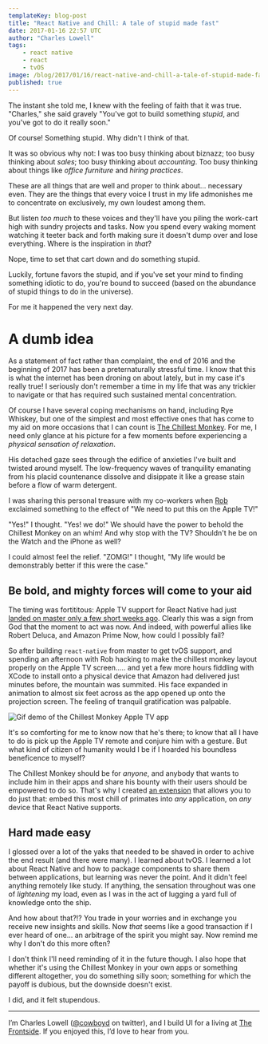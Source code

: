 ```yaml
---
templateKey: blog-post
title: "React Native and Chill: A tale of stupid made fast"
date: 2017-01-16 22:57 UTC
author: "Charles Lowell"
tags: 
    - react native
    - react
    - tvOS
image: /blog/2017/01/16/react-native-and-chill-a-tale-of-stupid-made-fast/monkey.png
published: true
---
```


The instant she told me, I knew with the feeling of faith that it was
true. "Charles," she said gravely "You've got to build something
_stupid_, and you've got to do it really soon."

Of course! Something stupid. Why didn't I think of that.

It was so obvious why not: I was too busy thinking about
biznazz; too busy thinking about _sales_; too busy thinking
about _accounting_. Too busy thinking about things like _office
furniture_ and  _hiring practices_.

These are all things that are well and proper to think about...
necessary even. They are the things that every voice I trust in my life
admonishes me to concentrate on exclusively, my own loudest among them.


But listen _too much_ to these voices and they'll have you piling the
work-cart high with sundry projects and tasks. Now
you spend every waking moment watching it teeter back and forth making
sure it doesn't dump over and lose everything. Where is the
inspiration in _that_?

Nope, time to set that cart down and do something stupid.

Luckily, fortune favors the stupid, and if you've set your mind to finding
something idiotic to do, you're bound to succeed (based on the
abundance of stupid things to do in the universe).

For me it happened the very next day.

# A dumb idea


As a statement of fact rather than complaint, the end of
2016 and the beginning of 2017 has been a preternaturally stressful
time. I know that this is what the internet has been droning on about
lately, but in my case it's really true! I seriously don't remember a
time in my life that was any trickier to navigate or that has required
such sustained mental concentration.

Of course I have several coping mechanisms on hand, including Rye
Whiskey, but one of the simplest and most effective ones that has
come to my aid on more occasions that I can count
is [The Chillest Monkey][1]. For me, I need only glance at his picture
for a few moments before experiencing a _physical sensation of relaxation_.

His detached gaze sees through the edifice of anxieties I've built
and twisted around myself. The low-frequency waves of tranquility
emanating from his placid countenance dissolve and disippate it like a
grease stain before a flow of warm detergent.

I was sharing this personal treasure with my co-workers when [Rob][2]
exclaimed something to the effect of "We need to put this on the Apple
TV!"

"Yes!" I thought. "Yes! we do!" We should have the power to behold the
Chillest Monkey on an whim! And why stop with the TV? Shouldn't he be
on the Watch and the iPhone as well?

I could almost feel the relief. "ZOMG!" I thought, "My life would be
demonstrably better if this were the case."

## Be bold, and mighty forces will come to your aid

The timing was fortititous: Apple TV support for React Native had
just [landed on master only a few short weeks ago][3]. Clearly this was
a sign from God that the moment to act was now. And indeed, with
powerful allies like Robert Deluca, and Amazon Prime Now, how could I
possibly fail?

So after building `react-native` from master to get tvOS support, and
spending an afternoon with Rob hacking to make the chillest monkey layout
properly on the Apple TV screen..... and yet a few more hours fiddling
with XCode to install onto a physical device that Amazon had delivered
just minutes before, the mountain was summited. His face expanded in
animation to almost six feet across as the app opened up onto the
projection screen. The feeling of tranquil gratification was
palpable.

<img src="https://media.giphy.com/media/rMN2jzHjzcO6k/giphy.gif"
    alt="Gif demo of the Chillest Monkey Apple TV app"/>

It's so comforting for me to know now that he's there; to know that
all I have to do is pick up the Apple TV remote and conjure him with a
gesture. But what kind of citizen of humanity would I be if I hoarded his
boundless beneficence to myself?

The Chillest Monkey should be for _anyone_, and anybody that wants to
include him in their apps and share his bounty with their users should
be empowered to do so. That's why I created [an extension][4] that
allows you to do just that: embed this most chill of primates into _any_
application, on _any_ device that React Native supports.

## Hard made easy

I glossed over a lot of the yaks that needed to be
shaved in order to achive the end result (and there were many). I
learned about tvOS. I learned a lot about React
Native and how to package components to share them between applications, but
learning was never the point. And it didn't feel anything remotely like
study. If anything, the sensation throughout was one of _lightening_ my load,
even as I was in the act of lugging a yard full of knowledge onto the ship.

And how about that?!? You trade in your worries and in exchange you
receive new insights and skills. Now _that_ seems like a good
transaction if I ever heard of one... an arbitrage of the spirit you
might say. Now remind me why I don't do this more often?

I don't think I'll need reminding of it in the future though. I also
hope that whether it's using the Chillest Monkey in your own apps or
something different altogether, you do something silly soon; something
for which the payoff is dubious, but the downside doesn't exist.

I did, and it felt stupendous.

<hr/>

I’m Charles Lowell ([@cowboyd][5] on twitter), and I build UI for a living at [The Frontside][6]. If you enjoyed this, I’d love to hear from you.

[1]: http://chillestmonkey.com
[2]: http://robert-deluca.com
[3]: https://github.com/facebook/react-native/commit/c92ad5f6ae74c1d398c7cd93d5c4c50da0ca0430
[4]: https://www.npmjs.com/package/react-native-chillest-monkey
[5]: https://twitter.com/cowboyd
[6]: http://frontside.io
